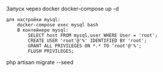 Запуск через docker
    docker-compose up -d

    для настройки mysql:
        docker-compose exec mysql bash
        В контейнере mysql:
            SELECT host FROM mysql.user WHERE User = 'root';
            СREATE USER 'root'@'%' IDENTIFIED BY 'root';
            GRANT ALL PRIVILEGES ON *.* TO 'root'@'%';
            FLUSH PRIVILEGES;

php artisan migrate --seed